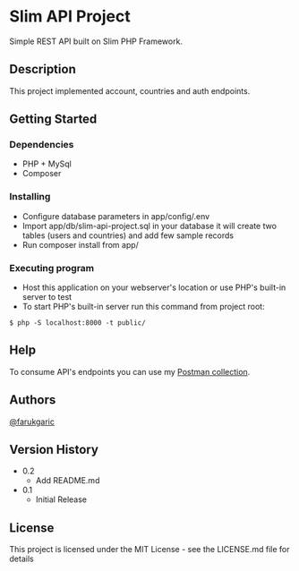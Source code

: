 # Slim API Project 

Simple REST API built on Slim PHP Framework.

## Description

This project implemented account, countries and auth endpoints.

## Getting Started

### Dependencies

* PHP + MySql
* Composer

### Installing

* Configure database parameters in app/config/.env
* Import app/db/slim-api-project.sql in your database it will create two tables (users and countries) and add few sample records
* Run composer install from app/

### Executing program

* Host this application on your webserver's location or use PHP's built-in server to test
* To start PHP's built-in server run this command from project root:
```
$ php -S localhost:8000 -t public/
```

## Help

To consume API's endpoints you can use my [Postman collection](https://documenter.getpostman.com/view/896251/RzZFBbbD#3c4d1956-8b40-403c-8e5d-23058bd56543).


## Authors
  
[@farukgaric](https://twitter.com/farukgaric)

## Version History

* 0.2
    * Add README.md
* 0.1
    * Initial Release

## License

This project is licensed under the MIT License - see the LICENSE.md file for details